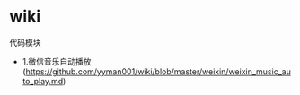 # wiki
代码模块
 - 1.微信音乐自动播放(https://github.com/yyman001/wiki/blob/master/weixin/weixin_music_auto_play.md)
